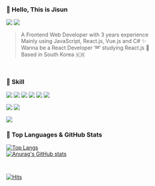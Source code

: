 ### 🖤 Hello, This is Jisun
<a href="https://www.linkedin.com/in/jisunbella/"><img src="https://img.shields.io/badge/LinkedIn-0A66C2?style=flat-square&logo=linkedin&logoColor=white"/></a> <a href="mailto:easysun93@gmail.com"><img src="https://img.shields.io/badge/Gmail-EA4335?style=flat-square&logo=gmail&logoColor=white"/></a>

> A Frontend Web Developer with 3 years experience   
> Mainly using JavaScript, React.js, Vue.js and C# ✨   
> Wanna be a React Developer ➿ studying React.js 💖   
> Based in South Korea 🇰🇷   

<br/>

### 🖤 Skill   
<img src="https://img.shields.io/badge/HTML5-E34F26?style=flat-square&logo=html5&logoColor=white"/> <img src="https://img.shields.io/badge/CSS3-1572B6?style=flat-square&logo=css3&logoColor=white"/> <img src="https://img.shields.io/badge/JavaScript-F7DF1E?style=flat-square&logo=JavaScript&logoColor=white"/> <img src="https://img.shields.io/badge/React-61DAFB?style=flat-square&logo=React&logoColor=white"/> <img src="https://img.shields.io/badge/Vue.js-4FC08D?style=flat-square&logo=vuedotjs&logoColor=white"/> <img src="https://img.shields.io/badge/TypeScript-3178C6?style=flat-square&logo=typescript&logoColor=white"/>

<img src="https://img.shields.io/badge/CSharp-239120?style=flat-square&logo=csharp&logoColor=white"/> <img src="https://img.shields.io/badge/ASP.NET-512BD4?style=flat-square&logo=dotnet&logoColor=white"/>

<img src="https://img.shields.io/badge/SQL Server-CC2927?style=flat-square&logo=microsoftsqlserver&logoColor=white"/>

<br/>

### 🖤 Top Languages & GitHub Stats   
[![Top Langs](https://github-readme-stats.vercel.app/api/top-langs/?username=jisunbella&layout=compact)](https://github.com/anuraghazra/github-readme-stats)   
[![Anurag's GitHub stats](https://github-readme-stats.vercel.app/api?username=jisunbella)](https://github.com/anuraghazra/github-readme-stats)

<br />

[![Hits](https://hits.seeyoufarm.com/api/count/incr/badge.svg?url=https%3A%2F%2Fgithub.com%2Fgjbae1212%2Fhit-counter&count_bg=%23D0D0D0&title_bg=%23555555&icon=&icon_color=%23FFFFFF&title=hits&edge_flat=true)](https://hits.seeyoufarm.com)
